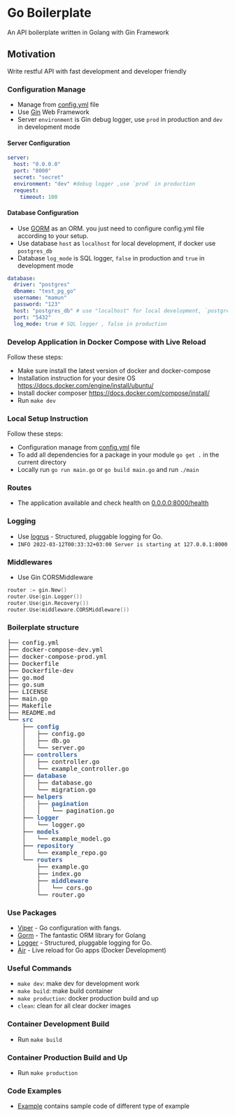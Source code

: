 # Go Boilerplate
An API boilerplate written in Golang with Gin Framework

## Motivation
Write restful API with fast development and developer friendly

### Configuration Manage
- Manage from [config.yml](config.yml) file
- Use [Gin](https://github.com/gin-gonic/gin) Web Framework
- Server `environment` is Gin debug logger, use `prod` in production and `dev` in development mode

#### Server Configuration
```yaml
server:
  host: "0.0.0.0"
  port: "8000"
  secret: "secret"
  environment: "dev" #debug logger ,use `prod` in production
  request:
    timeout: 100
```

#### Database Configuration
- Use [GORM](https://github.com/go-gorm/gorm) as an ORM. you just need to configure config.yml file according to your setup.
- Use database `host` as `localhost` for local development, if docker use `postgres_db`
- Database `log_mode` is SQL logger, `false` in production and `true` in development mode
```yaml
database:
  driver: "postgres"
  dbname: "test_pg_go"
  username: "mamun"
  password: "123"
  host: "postgres_db" # use "localhost" for local development, `postgres_db` for docker
  port: "5432"
  log_mode: true # SQL logger , false in production

```

### Develop Application in Docker Compose with Live Reload
Follow these steps:
- Make sure install the latest version of docker and docker-compose
- Installation instruction for your desire OS https://docs.docker.com/engine/install/ubuntu/
- Install docker composer https://docs.docker.com/compose/install/
- Run `make dev`

### Local Setup Instruction
Follow these steps:
- Configuration manage from [config.yml](config.yml) file
- To add all dependencies for a package in your module `go get .` in the current directory
- Locally run `go run main.go` or `go build main.go` and run `./main`

### Routes
- The application available and check health on [0.0.0.0:8000/health](http://0.0.0.0:8000/health)

### Logging
- Use [logrus](https://github.com/sirupsen/logrus) - Structured, pluggable logging for Go.
- `INFO 2022-03-12T00:33:32+03:00 Server is starting at 127.0.0.1:8000`

### Middlewares
- Use Gin CORSMiddleware
```go
router := gin.New()
router.Use(gin.Logger())
router.Use(gin.Recovery())
router.Use(middleware.CORSMiddleware())
```
### Boilerplate structure
<pre>├── config.yml
├── docker-compose-dev.yml
├── docker-compose-prod.yml
├── Dockerfile
├── Dockerfile-dev
├── go.mod
├── go.sum
├── LICENSE
├── main.go
├── Makefile
├── README.md
└── <font color="#3465A4"><b>src</b></font>
    ├── <font color="#3465A4"><b>config</b></font>
    │   ├── config.go
    │   ├── db.go
    │   └── server.go
    ├── <font color="#3465A4"><b>controllers</b></font>
    │   ├── controller.go
    │   └── example_controller.go
    ├── <font color="#3465A4"><b>database</b></font>
    │   ├── database.go
    │   └── migration.go
    ├── <font color="#3465A4"><b>helpers</b></font>
    │   ├── <font color="#3465A4"><b>pagination</b></font>
    │   │   └── pagination.go
    ├── <font color="#3465A4"><b>logger</b></font>
    │   └── logger.go
    ├── <font color="#3465A4"><b>models</b></font>
    │   └── example_model.go
    ├── <font color="#3465A4"><b>repository</b></font>
    │   └── example_repo.go
    └── <font color="#3465A4"><b>routers</b></font>
        ├── example.go
        ├── index.go
        ├── <font color="#3465A4"><b>middleware</b></font>
        │   └── cors.go
        └── router.go
</pre>

### Use Packages
- [Viper](https://github.com/spf13/viper) - Go configuration with fangs.
- [Gorm](https://github.com/go-gorm/gorm) - The fantastic ORM library for Golang
- [Logger](https://github.com/sirupsen/logrus) - Structured, pluggable logging for Go.
- [Air](https://github.com/cosmtrek/air) - Live reload for Go apps (Docker Development)

### Useful Commands

- `make dev`: make dev for development work
- `make build`: make build container
- `make production`: docker production build and up
- `clean`: clean for all clear docker images

### Container Development Build
- Run `make build`

### Container Production Build and Up
- Run `make production`

### Code Examples
- [Example](src/examples) contains sample code of different type of example

